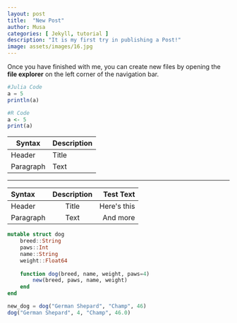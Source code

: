 ```yaml
---
layout: post
title:  "New Post"
author: Musa
categories: [ Jekyll, tutorial ]
description: "It is my first try in publishing a Post!"
image: assets/images/16.jpg
---
```


Once you have finished with me, you can create new files by opening the **file explorer** on the left corner of the navigation bar.

```julia
#Julia Code
a = 5
println(a)
```

```R
#R Code
a <- 5
print(a)
```



| Syntax      | Description |
| ----------- | ----------- |
| Header      | Title       |
| Paragraph   | Text        |

---

| Syntax      | Description | Test Text     |
| :---        |    :----:   |          ---: |
| Header      | Title       | Here's this   |
| Paragraph   | Text        | And more      |


```julia
mutable struct dog
	breed::String
	paws::Int
	name::String
	weight::Float64
           
	function dog(breed, name, weight, paws=4)
		new(breed, paws, name, weight)
	end
end

new_dog = dog("German Shepard", "Champ", 46)
dog("German Shepard", 4, "Champ", 46.0)
```

